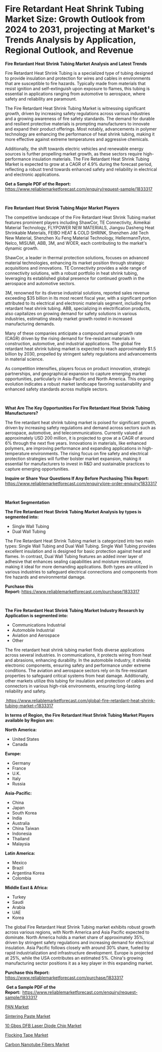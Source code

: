 <p><h1>Fire Retardant Heat Shrink Tubing Market Size: Growth Outlook from 2024 to 2031, projecting at Market's Trends Analysis by Application, Regional Outlook, and Revenue</h1></p><p><strong>Fire Retardant Heat Shrink Tubing Market Analysis and Latest Trends</strong></p>
<p><p>Fire Retardant Heat Shrink Tubing is a specialized type of tubing designed to provide insulation and protection for wires and cables in environments that are susceptible to fire hazards. Typically made from materials that resist ignition and self-extinguish upon exposure to flames, this tubing is essential in applications ranging from automotive to aerospace, where safety and reliability are paramount.</p><p>The Fire Retardant Heat Shrink Tubing Market is witnessing significant growth, driven by increasing safety regulations across various industries and a growing awareness of fire safety standards. The demand for durable and resilient protective materials is prompting manufacturers to innovate and expand their product offerings. Most notably, advancements in polymer technology are enhancing the performance of heat shrink tubing, making it more effective against extreme temperatures and aggressive chemicals.</p><p>Additionally, the shift towards electric vehicles and renewable energy sources is further propelling market growth, as these sectors require high-performance insulation materials. The Fire Retardant Heat Shrink Tubing Market is expected to grow at a CAGR of 4.9% during the forecast period, reflecting a robust trend towards enhanced safety and reliability in electrical and electronic applications.</p></p>
<p><strong>Get a Sample PDF of the Report:&nbsp;</strong> <a href="https://www.reliablemarketforecast.com/enquiry/request-sample/1833317?utm_campaign=1495&utm_medium=2&utm_source=Github&utm_content=ia&utm_term=17102024&utm_id=fire-retardant-heat-shrink-tubing">https://www.reliablemarketforecast.com/enquiry/request-sample/1833317</a></p>
<p>&nbsp;</p>
<p><strong>Fire Retardant Heat Shrink Tubing Major Market Players</strong></p>
<p><p>The competitive landscape of the Fire Retardant Heat Shrink Tubing market features prominent players including ShawCor, TE Connectivity, Aimeikai Material Technology, FLYPOWER NEW MATERIALS, Jiangsu Dasheng Heat Shrinkable Materials, FEIBO HEAT & COLD SHRINK, Shenzhen Jdd Tech New Material, Shenzhen Xu Feng Material Technology, HellermannTyton, Nelco, MISUMI, ABB, 3M, and WOER, each contributing to the market's dynamic growth.</p><p>ShawCor, a leader in thermal protection solutions, focuses on advanced material technologies, enhancing its market position through strategic acquisitions and innovations. TE Connectivity provides a wide range of connectivity solutions, with a robust portfolio in heat shrink tubing, leveraging its established global presence for continued growth in the aerospace and automotive sectors.</p><p>3M, renowned for its diverse industrial solutions, reported sales revenue exceeding $35 billion in its most recent fiscal year, with a significant portion attributed to its electrical and electronic materials segment, including fire retardant heat shrink tubing. ABB, specializing in electrification products, also capitalizes on growing demand for safety solutions in various industries, estimating steady market growth rooted in increased manufacturing demands.</p><p>Many of these companies anticipate a compound annual growth rate (CAGR) driven by the rising demand for fire-resistant materials in construction, automotive, and industrial applications. The global fire retardant heat shrink tubing market is expected to reach approximately $1.5 billion by 2030, propelled by stringent safety regulations and advancements in material science.</p><p>As competition intensifies, players focus on product innovation, strategic partnerships, and geographical expansion to capture emerging market opportunities, particularly in Asia-Pacific and North America. This ongoing evolution indicates a robust market landscape favoring sustainability and enhanced safety standards across multiple sectors.</p></p>
<p>&nbsp;</p>
<p><strong>What Are The Key Opportunities For Fire Retardant Heat Shrink Tubing Manufacturers?</strong></p>
<p><p>The fire retardant heat shrink tubing market is poised for significant growth, driven by increasing safety regulations and demand across sectors such as aerospace, automotive, and telecommunications. Currently valued at approximately USD 200 million, it is projected to grow at a CAGR of around 6% through the next five years. Innovations in materials, like enhanced polymers, are improving performance and expanding applications in high-temperature environments. The rising focus on fire safety and electrical protection strategies will further bolster market expansion, making it essential for manufacturers to invest in R&D and sustainable practices to capture emerging opportunities.</p></p>
<p><strong>Inquire or Share Your Questions If Any Before Purchasing This Report:</strong> <a href="https://www.reliablemarketforecast.com/enquiry/pre-order-enquiry/1833317?utm_campaign=1495&utm_medium=2&utm_source=Github&utm_content=ia&utm_term=17102024&utm_id=fire-retardant-heat-shrink-tubing">https://www.reliablemarketforecast.com/enquiry/pre-order-enquiry/1833317</a></p>
<p>&nbsp;</p>
<p><strong>Market Segmentation</strong></p>
<p><strong>The Fire Retardant Heat Shrink Tubing Market Analysis by types is segmented into:</strong></p>
<p><ul><li>Single Wall Tubing</li><li>Dual Wall Tubing</li></ul></p>
<p><p>The Fire Retardant Heat Shrink Tubing market is categorized into two main types: Single Wall Tubing and Dual Wall Tubing. Single Wall Tubing provides excellent insulation and is designed for basic protection against heat and flames. In contrast, Dual Wall Tubing features an added inner layer of adhesive that enhances sealing capabilities and moisture resistance, making it ideal for more demanding applications. Both types are utilized in various industries to safeguard electrical connections and components from fire hazards and environmental damage.</p></p>
<p><strong>Purchase this Report:&nbsp;</strong><a href="https://www.reliablemarketforecast.com/purchase/1833317?utm_campaign=1495&utm_medium=2&utm_source=Github&utm_content=ia&utm_term=17102024&utm_id=fire-retardant-heat-shrink-tubing">https://www.reliablemarketforecast.com/purchase/1833317</a></p>
<p>&nbsp;</p>
<p><strong>The Fire Retardant Heat Shrink Tubing Market Industry Research by Application is segmented into:</strong></p>
<p><ul><li>Communications Industrial</li><li>Automobile Industrial</li><li>Aviation and Aerospace</li><li>Other</li></ul></p>
<p><p>The fire retardant heat shrink tubing market finds diverse applications across several industries. In communications, it protects wiring from heat and abrasions, enhancing durability. In the automobile industry, it shields electronic components, ensuring safety and performance under extreme conditions. The aviation and aerospace sectors rely on its fire-resistant properties to safeguard critical systems from heat damage. Additionally, other markets utilize this tubing for insulation and protection of cables and connectors in various high-risk environments, ensuring long-lasting reliability and safety.</p></p>
<p><a href="https://www.reliablemarketforecast.com/global-fire-retardant-heat-shrink-tubing-market-r1833317?utm_campaign=1495&utm_medium=2&utm_source=Github&utm_content=ia&utm_term=17102024&utm_id=fire-retardant-heat-shrink-tubing">&nbsp;https://www.reliablemarketforecast.com/global-fire-retardant-heat-shrink-tubing-market-r1833317</a></p>
<p><strong>In terms of Region, the Fire Retardant Heat Shrink Tubing Market Players available by Region are:</strong></p>
<p>
    <p> <strong> North America: </strong>
        <ul>
            <li>United States</li>
            <li>Canada</li>
        </ul>
        </p> 
    <p> <strong> Europe: </strong>
        <ul>
            <li>Germany</li>
            <li>France</li>
            <li>U.K.</li>
            <li>Italy</li>
            <li>Russia</li>
        </ul>
        </p> 
    <p> <strong> Asia-Pacific: </strong>
        <ul>
            <li>China</li>
            <li>Japan</li>
            <li>South Korea</li>
            <li>India</li>
            <li>Australia</li>
            <li>China Taiwan</li>
            <li>Indonesia</li>
            <li>Thailand</li>
            <li>Malaysia</li>
        </ul>
        </p> 
    <p> <strong> Latin America: </strong>
        <ul>
            <li>Mexico</li>
            <li>Brazil</li>
            <li>Argentina Korea</li>
            <li>Colombia</li>
        </ul>
        </p> 
    <p> <strong> Middle East & Africa: </strong>
        <ul>
            <li>Turkey</li>
            <li>Saudi</li>
            <li>Arabia</li>
            <li>UAE</li>
            <li>Korea</li>
        </ul>
    </p>
    </p>
<p><p>The global Fire Retardant Heat Shrink Tubing market exhibits robust growth across various regions, with North America and Asia Pacific expected to dominate. North America holds a market share of approximately 35%, driven by stringent safety regulations and increasing demand for electrical insulation. Asia Pacific follows closely with around 30% share, fueled by rapid industrialization and infrastructure development. Europe is projected at 25%, while the USA contributes an estimated 5%. China's growing manufacturing sector positions it as a key player in this expanding market.</p></p>
<p><strong>Purchase this Report: </strong><a href="https://www.reliablemarketforecast.com/purchase/1833317?utm_campaign=1495&utm_medium=2&utm_source=Github&utm_content=ia&utm_term=17102024&utm_id=fire-retardant-heat-shrink-tubing">https://www.reliablemarketforecast.com/purchase/1833317</a></p>
<p>&nbsp;<strong>Get a Sample PDF of the Report:&nbsp;&nbsp;</strong><a href="https://www.reliablemarketforecast.com/enquiry/request-sample/1833317?utm_campaign=1495&utm_medium=2&utm_source=Github&utm_content=ia&utm_term=17102024&utm_id=fire-retardant-heat-shrink-tubing">https://www.reliablemarketforecast.com/enquiry/request-sample/1833317</a></p>
<p><strong></strong></p>
<p><p><a href="https://www.linkedin.com/pulse/market-forecasting-change-global-pan-dynamics-future-trends-0p7fe?utm_campaign=1495&utm_medium=2&utm_source=Github&utm_content=ia&utm_term=17102024&utm_id=fire-retardant-heat-shrink-tubing">PAN Market</a></p><p><a href="https://www.linkedin.com/pulse/sintering-paste-market-maturity-analysis-regional-disparities-ruere?utm_campaign=1495&utm_medium=2&utm_source=Github&utm_content=ia&utm_term=17102024&utm_id=fire-retardant-heat-shrink-tubing">Sintering Paste Market</a></p><p><a href="https://github.com/nathandecarvalho/Market-Research-Report-List-5/blob/main/10-gbps-dfb-laser-diode-chip-market.md?utm_campaign=1495&utm_medium=2&utm_source=Github&utm_content=ia&utm_term=17102024&utm_id=fire-retardant-heat-shrink-tubing">10 Gbps DFB Laser Diode Chip Market</a></p><p><a href="https://www.linkedin.com/pulse/global-flocking-tape-market-opportunities-forecast-period-stfne?utm_campaign=1495&utm_medium=2&utm_source=Github&utm_content=ia&utm_term=17102024&utm_id=fire-retardant-heat-shrink-tubing">Flocking Tape Market</a></p><p><a href="https://www.linkedin.com/pulse/strategic-roadmap-global-carbon-nanotube-fibers-market-insights-8v87e?utm_campaign=1495&utm_medium=2&utm_source=Github&utm_content=ia&utm_term=17102024&utm_id=fire-retardant-heat-shrink-tubing">Carbon Nanotube Fibers Market</a></p></p>